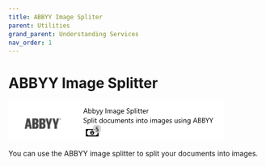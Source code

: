 ```yaml
---
title: ABBYY Image Spliter
parent: Utilities
grand_parent: Understanding Services
nav_order: 1
---
```


# ABBYY Image Splitter

![](<../../.gitbook/assets/49 (1) (1).png>)

You can use the ABBYY image splitter to split your documents into images.
